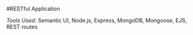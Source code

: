 #RESTful Application

_Tools Used:_ Semantic UI, Node.js, Express, MongoDB, Mongoose, EJS, REST routes

